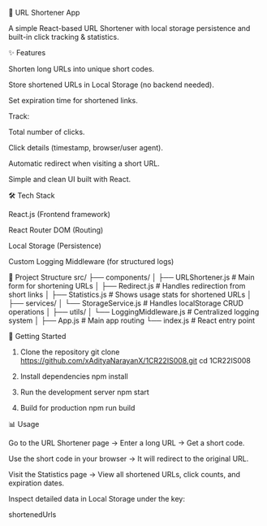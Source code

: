 🔗 URL Shortener App

A simple React-based URL Shortener with local storage persistence and built-in click tracking & statistics.

✨ Features

Shorten long URLs into unique short codes.

Store shortened URLs in Local Storage (no backend needed).

Set expiration time for shortened links.

Track:

Total number of clicks.

Click details (timestamp, browser/user agent).

Automatic redirect when visiting a short URL.

Simple and clean UI built with React.

🛠️ Tech Stack

React.js (Frontend framework)

React Router DOM (Routing)

Local Storage (Persistence)

Custom Logging Middleware (for structured logs)

📂 Project Structure
src/
 ├── components/
 │   ├── URLShortener.js   # Main form for shortening URLs
 │   ├── Redirect.js       # Handles redirection from short links
 │   ├── Statistics.js     # Shows usage stats for shortened URLs
 │
 ├── services/
 │   └── StorageService.js # Handles localStorage CRUD operations
 │
 ├── utils/
 │   └── LoggingMiddleware.js # Centralized logging system
 │
 ├── App.js                # Main app routing
 └── index.js              # React entry point

🚀 Getting Started
1. Clone the repository
git clone https://github.com/xAdityaNarayanX/1CR22IS008.git
cd 1CR22IS008

2. Install dependencies
npm install

3. Run the development server
npm start

4. Build for production
npm run build

📊 Usage

Go to the URL Shortener page → Enter a long URL → Get a short code.

Use the short code in your browser → It will redirect to the original URL.

Visit the Statistics page → View all shortened URLs, click counts, and expiration dates.

Inspect detailed data in Local Storage under the key:

shortenedUrls

